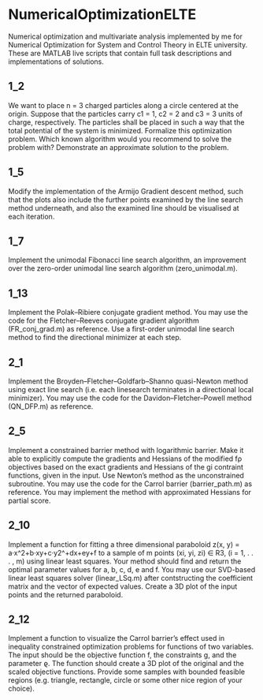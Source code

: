 # NumericalOptimizationELTE
Numerical optimization and multivariate analysis implemented by me for Numerical Optimization for System and Control Theory in ELTE university. 
These are MATLAB live scripts that contain full task descriptions and implementations of solutions. 

## 1_2
We want to place n = 3 charged particles along a circle centered at the origin. Suppose that
the particles carry c1 = 1, c2 = 2 and c3 = 3 units of charge, respectively. The particles shall
be placed in such a way that the total potential of the system is minimized.
Formalize this optimization problem. Which known algorithm would you recommend to solve
the problem with? Demonstrate an approximate solution to the problem.

## 1_5
Modify the implementation of the Armijo Gradient descent method, such that the plots also
include the further points examined by the line search method underneath, and also the
examined line should be visualised at each iteration.

## 1_7
Implement the unimodal Fibonacci line search algorithm, an improvement over the zero-order unimodal line search algorithm (zero_unimodal.m).

## 1_13
Implement the Polak–Ribiere conjugate gradient method. You may use the code for the
Fletcher–Reeves conjugate gradient algorithm (FR_conj_grad.m) as reference. Use a first-order unimodal line search method to find the directional minimizer at each step.

## 2_1
Implement the Broyden–Fletcher–Goldfarb–Shanno quasi-Newton method using exact line
search (i.e. each linesearch terminates in a directional local minimizer). You may use the
code for the Davidon–Fletcher–Powell method (QN_DFP.m) as reference.

## 2_5
Implement a constrained barrier method with logarithmic barrier. Make it able to explicitly
compute the gradients and Hessians of the modified fρ objectives based on the exact gradients
and Hessians of the gi contraint functions, given in the input. Use Newton’s method as the
unconstrained subroutine. You may use the code for the Carrol barrier (barrier_path.m)
as reference. You may implement the method with approximated Hessians for partial score.

## 2_10
Implement a function for fitting a three dimensional paraboloid z(x, y) = a·x^2+b·xy+c·y2^+dx+ey+f to a sample of m points (xi, yi, zi) ∈ R3, (i = 1, . . . , m) using linear least squares. Your method should find and return the optimal parameter values for a, b, c, d, e and f. You may use our SVD-based linear least squares solver (linear_LSq.m) after contstructing the coefficient matrix and the vector of expected values. Create a 3D plot of the input points and the returned paraboloid.

## 2_12
Implement a function to visualize the Carrol barrier’s effect used in inequality constrained
optimization problems for functions of two variables. The input should be the objective
function f, the constraints g, and the parameter ϱ. The function should create a 3D plot of
the original and the scaled objective functions. Provide some samples with bounded feasible
regions (e.g. triangle, rectangle, circle or some other nice region of your choice).

